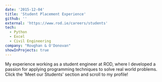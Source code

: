 ```yaml
---
date: '2015-12-04'
title: 'Student Placement Experience'
github: ''
external: 'https://www.rod.ie/careers/students'
tech:
  - Python
  - Excel
  - Civil Engineering
company: "Roughan & O'Donovan"
showInProjects: true
---
```


My experience working as a student engineer at ROD, where I developed a passion for applying programming techniques to solve real world problems. Click the 'Meet our Students' section and scroll to my profile!
